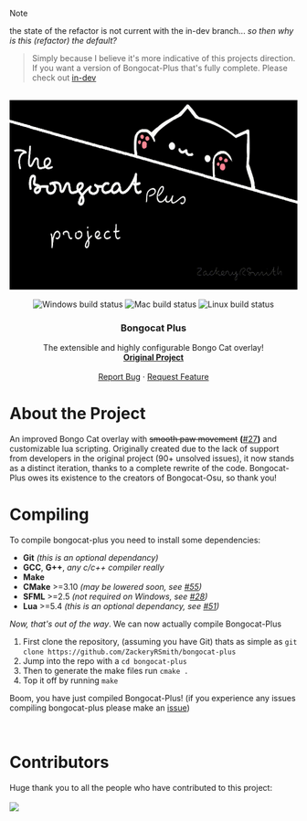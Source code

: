 <!-- TOP OF README ANCHOR -->
<a name="top"></a>

> [!NOTE]
the state of the refactor is not current with the in-dev branch... *so then why is this (refactor) the default?*

> Simply because I believe it's more indicative of this projects direction. If you want a version of Bongocat-Plus
that's fully complete. Please check out [in-dev](https://github.com/ZackeryRSmith/bongocat-plus/tree/in-dev)

<!-- PROJECT LOGO -->
<br/>
<div align="center">
  <a href="https://github.com/ZackeryRSmith/bongocat-plus/tree/refactor/cats/plus">
    <img src="./res/catbanner.gif" alt="logo" width="590" height="332">
  </a>

<!-- BUILD STATUS' -->
<p align="center">
  <img alt="Windows build status" src="https://img.shields.io/badge/Windows%20build-Passing-brightgreen?style=for-the-badge&logo=windows">
  <!--<img alt="Windows build status" src="https://img.shields.io/badge/Windows%20build-Testing-yellow?style=for-the-badge&logo=windows">-->
  <!--<img alt="Windows build status" src="https://img.shields.io/badge/Windows%20build-Failing-red?style=for-the-badge&logo=windows">-->
  <img alt="Mac build status" src="https://img.shields.io/badge/Mac%20build-Passing-brightgreen?style=for-the-badge&logo=apple">
  <!--<img alt="Mac build status" src="https://img.shields.io/badge/Mac%20build-Testing-yellow?style=for-the-badge&logo=apple">-->
  <!--<img alt="Mac build status" src="https://img.shields.io/badge/Mac%20build-Failing-red?style=for-the-badge&logo=apple">-->
  <img alt="Linux build status" src="https://img.shields.io/badge/Linux%20build-Passing-green?style=for-the-badge&logo=linux&logoColor=white">
  <!--<img alt="Linux build status" src="https://img.shields.io/badge/Linux%20build-Testing-yellow?style=for-the-badge&logo=linux&logoColor=white">-->
  <!--<img alt="Linux build status" src="https://img.shields.io/badge/Linux%20build-Failing-red?style=for-the-badge&logo=linux&logoColor=white">-->
</p>

<h3 align="center">Bongocat Plus</h3>
  <p align="center">
    The extensible and highly configurable Bongo Cat overlay!
    <br/>
    <a href="https://github.com/kuroni/bongocat-osu"><strong>Original Project</strong></a>
    <br/><br/>
    <a href="https://github.com/ZackeryRSmith/bongocat-plus/issues">Report Bug</a>
    ·
    <a href="https://github.com/ZackeryRSmith/bongocat-plus/issues">Request Feature</a>
  </p>
  
  
</div>

<!-- This section could be written a LOT better -->
# About the Project
An improved Bongo Cat overlay with ~~smooth paw movement~~ **(**[#27](https://github.com/ZackeryRSmith/bongocat-plus/issues/27)**)** and customizable lua scripting. Originally created due to the lack of support from developers in the original project (90+ unsolved issues), it now stands as a distinct iteration, thanks to a complete rewrite of the code. Bongocat-Plus owes its existence to the creators of Bongocat-Osu, so thank you!

# Compiling
To compile bongocat-plus you need to install some dependencies:

- **Git** *(this is an optional dependancy)*
- **GCC**, **G++**, *any c/c++ compiler really*
- **Make**
- **CMake** >=3.10 *(may be lowered soon, see [#55](https://github.com/ZackeryRSmith/bongocat-plus/issues/55))*
- **SFML** >=2.5 *(not required on Windows, see [#28](https://github.com/ZackeryRSmith/bongocat-plus/issues/28))*
- **Lua** >=5.4 *(this is an optional dependancy, see [#51](https://github.com/ZackeryRSmith/bongocat-plus/issues/51))*

*Now, that's out of the way*. We can now actually compile Bongocat-Plus

1. First clone the repository, (assuming you have Git) thats as simple as `git clone https://github.com/ZackeryRSmith/bongocat-plus`
2. Jump into the repo with a `cd bongocat-plus`
3. Then to generate the make files run `cmake .`
4. Top it off by running `make`

Boom, you have just compiled Bongocat-Plus! (if you experience any issues compiling bongocat-plus please make an [issue](https://github.com/ZackeryRSmith/bongocat-plus/issues))

<br />

# Contributors
Huge thank you to all the people who have contributed to this project:
<br /><br />
<a href="https://github.com/ZackeryRSmith/bongocat-plus/graphs/contributors">
  <img src="https://contrib.rocks/image?repo=ZackeryRSmith/bongocat-plus"/>
</a>

